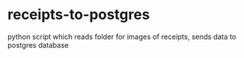 # receipts-to-postgres
python script which reads folder for images of receipts, sends data to postgres database
